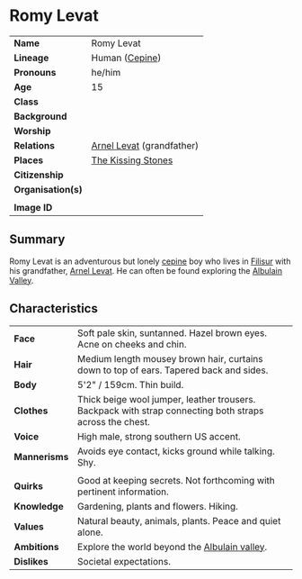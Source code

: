 # Romy Levat

|||
| --- | --- |
| **Name** | Romy Levat | character.4
| **Lineage** | Human ([Cepine](../lineages/cepine.md)) |
| **Pronouns** | he/him |
| **Age** | 15 |
| **Class** | |
| **Background** | |
| **Worship** | |
| **Relations** | [Arnel Levat](arnel-levat.md) (grandfather) |
| **Places** | [The Kissing Stones](../places/buildings/inns-taverns/the-kissing-stones.md) |
| **Citizenship** | |
| **Organisation(s)** | |
|||
| **Image ID** | |

## Summary

Romy Levat is an adventurous but lonely [cepine](../lineages/cepine.md) boy who lives in [Filisur](../places/villages/filisur.md) with his grandfather, [Arnel Levat](arnel-levat.md). He can often be found exploring the [Albulain Valley](../places/plains-valleys/albulain-valley.md).

## Characteristics

|||
| --- | --- |
| **Face** | Soft pale skin, suntanned. Hazel brown eyes. Acne on cheeks and chin. | characteristics.2
| **Hair** | Medium length mousey brown hair, curtains down to top of ears. Tapered back and sides. |
| **Body** | 5'2" / 159cm. Thin build. |
| **Clothes** | Thick beige wool jumper, leather trousers. Backpack with strap connecting both straps across the chest. |
| **Voice** | High male, strong southern US accent. |
| **Mannerisms** | Avoids eye contact, kicks ground while talking. Shy. |
| | |
| **Quirks** | Good at keeping secrets. Not forthcoming with pertinent information. |
| **Knowledge** | Gardening, plants and flowers. Hiking. |
| **Values** | Natural beauty, animals, plants. Peace and quiet alone. |
| **Ambitions** | Explore the world beyond the [Albulain valley](../places/plains-valleys/albulain-valley.md). |
| **Dislikes** | Societal expectations. |
